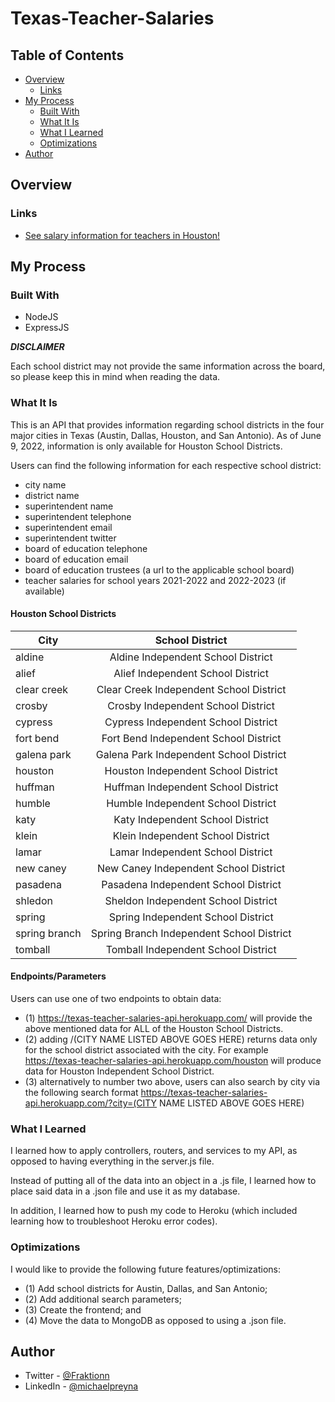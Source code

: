 # Texas-Teacher-Salaries


## Table of Contents

- [Overview](#Overview)
  - [Links](#Links)
- [My Process](#My-Process)
  - [Built With](#Built-With)
  - [What It Is](#What-It-Is)
  - [What I Learned](#What-I-Learned)
  - [Optimizations](#Optimizations)
- [Author](#Author)

## Overview

### Links

- [See salary information for teachers in Houston!](https://texas-teacher-salaries-api.herokuapp.com/)

## My Process

### Built With

- NodeJS
- ExpressJS

***DISCLAIMER***

Each school district may not provide the same information across the board, so please keep this in mind when reading the data.

### What It Is
This is an API that provides information regarding school districts in the four major cities in Texas (Austin, Dallas, Houston, and San Antonio).
As of June 9, 2022, information is only available for Houston School Districts.

Users can find the following information for each respective school district:
- city name
- district name
- superintendent name
- superintendent telephone
- superintendent email
- superintendent twitter
- board of education telephone
- board of education email
- board of education trustees (a url to the applicable school board)
- teacher salaries for school years 2021-2022 and 2022-2023 (if available)


#### Houston School Districts
| City          | School District|
| ------------- |:-------------:|
| aldine        | Aldine Independent School District |
| alief         | Alief Independent School District | 
| clear creek   | Clear Creek Independent School District |
| crosby        | Crosby Independent School District | 
| cypress       | Cypress Independent School District| 
| fort bend     | Fort Bend Independent School District  |
| galena park   | Galena Park Independent School District | 
| houston       | Houston Independent School District| 
| huffman       | Huffman Independent School District|
| humble        | Humble Independent School District | 
| katy          | Katy Independent School District  | 
| klein         | Klein Independent School District | 
| lamar         | Lamar Independent School District | 
| new caney     | New Caney Independent School District  | 
| pasadena      | Pasadena Independent School District   |
| shledon       | Sheldon Independent School District| 
| spring        | Spring Independent School District | 
| spring branch | Spring Branch Independent School District   | 
| tomball       | Tomball Independent School District| 


#### Endpoints/Parameters
Users can use one of two endpoints to obtain data:
- (1) https://texas-teacher-salaries-api.herokuapp.com/ will provide the above mentioned data for ALL of the Houston School Districts.
- (2) adding /(CITY NAME LISTED ABOVE GOES HERE) returns data only for the school district associated with the city. For example https://texas-teacher-salaries-api.herokuapp.com/houston will produce data for Houston Independent School District.
- (3) alternatively to number two above, users can also search by city via the following search format https://texas-teacher-salaries-api.herokuapp.com/?city=(CITY NAME LISTED ABOVE GOES HERE)

### What I Learned

I learned how to apply controllers, routers, and services to my API, as opposed to having everything in the server.js file.

Instead of putting all of the data into an object in a .js file, I learned how to place said data in a .json file and use it as my database.

In addition, I learned how to push my code to Heroku (which included learning how to troubleshoot Heroku error codes).

### Optimizations

I would like to provide the following future features/optimizations:
- (1) Add school districts for Austin, Dallas, and San Antonio;
- (2) Add additional search parameters;
- (3) Create the frontend; and 
- (4) Move the data to MongoDB as opposed to using a .json file.

## Author

- Twitter - [@Fraktionn](https://twitter.com/Fraktionn)
- LinkedIn - [@michaelpreyna](https://www.linkedin.com/in/michaelpreyna/)
